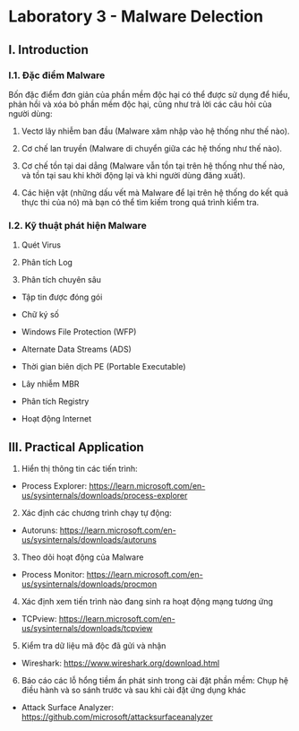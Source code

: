 # Laboratory 3 - Malware Delection
## I. Introduction
### I.1. Đặc điểm Malware
Bốn đặc điểm đơn giản của phần mềm độc hại có thể được sử dụng để
hiểu, phản hồi và xóa bỏ phần mềm độc hại, cũng như trả lời các câu hỏi
của người dùng:

1. Vectơ lây nhiễm ban đầu (Malware xâm nhập vào hệ thống như thế nào).
   
2. Cơ chế lan truyền (Malware di chuyển giữa các hệ thống như thế nào).
   
3. Cơ chế tồn tại dai dẳng (Malware vẫn tồn tại trên hệ thống như thế nào,
và tồn tại sau khi khởi động lại và khi người dùng đăng xuất).

4. Các hiện vật (những dấu vết mà Malware để lại trên hệ thống do kết quả
thực thi của nó) mà bạn có thể tìm kiếm trong quá trình kiểm tra.

### I.2. Kỹ thuật phát hiện Malware 
1. Quét Virus

2. Phân tích Log

3. Phân tích chuyên sâu

- Tập tin được đóng gói

- Chữ ký số

- Windows File Protection (WFP)

- Alternate Data Streams (ADS)

- Thời gian biên dịch PE (Portable Executable)

- Lây nhiễm MBR

- Phân tích Registry

- Hoạt động Internet

## III. Practical Application

1. Hiển thị thông tin các tiến trình:
   
- Process Explorer: https://learn.microsoft.com/en-us/sysinternals/downloads/process-explorer

2. Xác định các chương trình chạy tự động:

- Autoruns: https://learn.microsoft.com/en-us/sysinternals/downloads/autoruns

3. Theo dõi hoạt động của Malware

- Process Monitor: https://learn.microsoft.com/en-us/sysinternals/downloads/procmon

4. Xác định xem tiến trình nào đang sinh ra hoạt động mạng tương ứng

- TCPview: https://learn.microsoft.com/en-us/sysinternals/downloads/tcpview

5. Kiểm tra dữ liệu mã độc đã gửi và nhận

- Wireshark: https://www.wireshark.org/download.html

6. Báo cáo các lỗ hổng tiềm ẩn phát sinh trong cài đặt phần mềm: Chụp hệ điều hành và so sánh trước và sau khi cài đặt ứng dụng khác
   
- Attack Surface Analyzer: https://github.com/microsoft/attacksurfaceanalyzer
